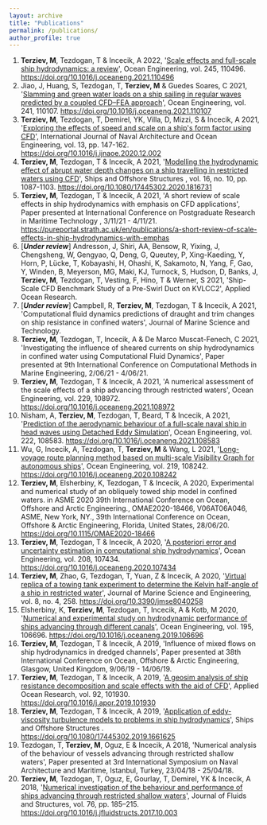 ```yaml
---
layout: archive
title: "Publications"
permalink: /publications/
author_profile: true
---
```

1. **Terziev, M**, Tezdogan, T & Incecik, A 2022, '[Scale effects and full-scale ship hydrodynamics: a review](/publication/review-paper-scale-effects)', Ocean Engineering, vol. 245, 110496. https://doi.org/10.1016/j.oceaneng.2021.110496
2. Jiao, J, Huang, S, Tezdogan, T, **Terziev, M** & Guedes Soares, C 2021, '[Slamming and green water loads on a ship sailing in regular waves predicted by a coupled CFD–FEA approach](/publication/CFD-FEA-jiao)', Ocean Engineering, vol. 241, 110107. https://doi.org/10.1016/j.oceaneng.2021.110107
3. **Terziev, M**, Tezdogan, T, Demirel, YK, Villa, D, Mizzi, S & Incecik, A 2021, '[Exploring the effects of speed and scale on a ship's form factor using CFD](/publication/2021-venture-scale-effects)', International Journal of Naval Architecture and Ocean Engineering, vol. 13, pp. 147-162. https://doi.org/10.1016/j.ijnaoe.2020.12.002
4. **Terziev, M**, Tezdogan, T & Incecik, A 2021, '[Modelling the hydrodynamic effect of abrupt water depth changes on a ship travelling in restricted waters using CFD](/publication/abrupt-water-depth-changes)', Ships and Offshore Structures , vol. 16, no. 10, pp. 1087-1103. https://doi.org/10.1080/17445302.2020.1816731
5. **Terziev, M**, Tezdogan, T & Incecik, A 2021, 'A short review of scale effects in ship hydrodynamics with emphasis on CFD applications', Paper presented at International Conference on Postgraduate Research in Maritime Technology , 3/11/21 - 4/11/21. https://pureportal.strath.ac.uk/en/publications/a-short-review-of-scale-effects-in-ship-hydrodynamics-with-emphas
6. [**_Under review_**] Andresson, J, Shiri, AA, Bensow, R, Yixing, J, Chengsheng, W, Gengyao, Q, Deng, G, Queutey, P, Xing-Kaeding, Y, Horn, P, Lücke, T, Kobayashi, H, Ohashi, K, Sakamoto, N, Yang, F, Gao, Y, Winden, B, Meyerson, MG, Maki, KJ, Turnock, S, Hudson, D, Banks, J, **Terziev, M**, Tezdogan, T, Vesting, F, Hino, T & Werner, S 2021, 'Ship-Scale CFD Benchmark Study of a Pre-Swirl Duct on KVLCC2', Applied Ocean Research.
7. [**_Under review_**] Campbell, R, **Terziev, M**, Tezdogan, T & Incecik, A 2021, 'Computational fluid dynamics predictions of draught and trim changes on ship resistance in confined waters', Journal of Marine Science and Technology.
8. **Terziev, M**, Tezdogan, T, Incecik, A & De Marco Muscat-Fenech, C 2021, 'Investigating the influence of sheared currents on ship hydrodynamics in confined water using Computational Fluid Dynamics', Paper presented at 9th International Conference on Computational Methods in Marine Engineering, 2/06/21 - 4/06/21.
9. **Terziev, M**, Tezdogan, T & Incecik, A 2021, 'A numerical assessment of the scale effects of a ship advancing through restricted waters', Ocean Engineering, vol. 229, 108972. https://doi.org/10.1016/j.oceaneng.2021.108972
10. Nisham, A, **Terziev, M**, Tezdogan, T, Beard, T & Incecik, A 2021, '[Prediction of the aerodynamic behaviour of a full-scale naval ship in head waves using Detached Eddy Simulation](/publication/2021-aerohydrodynamics-full-scale)', Ocean Engineering, vol. 222, 108583. https://doi.org/10.1016/j.oceaneng.2021.108583
11. Wu, G, Incecik, A, Tezdogan, T, **Terziev, M** & Wang, L 2021, '[Long-voyage route planning method based on multi-scale Visibility Graph for autonomous ships](/publication/2021-visibility-graph)', Ocean Engineering, vol. 219, 108242. https://doi.org/10.1016/j.oceaneng.2020.108242
12. **Terziev, M**, Elsherbiny, K, Tezdogan, T & Incecik, A 2020, Experimental and numerical study of an obliquely towed ship model in confined waters. in ASME 2020 39th International Conference on Ocean, Offshore and Arctic Engineering., OMAE2020-18466, V06AT06A046, ASME, New York, NY., 39th International Conference on Ocean, Offshore & Arctic Engineering, Florida, United States, 28/06/20. https://doi.org/10.1115/OMAE2020-18466
13. **Terziev, M**, Tezdogan, T & Incecik, A 2020, '[A posteriori error and uncertainty estimation in computational ship hydrodynamics](/publication/2020-aposteriori-paper)', Ocean Engineering, vol. 208, 107434. https://doi.org/10.1016/j.oceaneng.2020.107434
14. **Terziev, M**, Zhao, G, Tezdogan, T, Yuan, Z & Incecik, A 2020, '[Virtual replica of a towing tank experiment to determine the Kelvin half-angle of a ship in restricted water](/publication/2020-gallilean-invariant)', Journal of Marine Science and Engineering, vol. 8, no. 4, 258. https://doi.org/10.3390/jmse8040258
15. Elsherbiny, K, **Terziev, M**, Tezdogan, T, Incecik, A & Kotb, M 2020, '[Numerical and experimental study on hydrodynamic performance of ships advancing through different canals](/publication/2020-diff-canals-wkh)', Ocean Engineering, vol. 195, 106696. https://doi.org/10.1016/j.oceaneng.2019.106696
16. **Terziev, M**, Tezdogan, T & Incecik, A 2019, 'Influence of mixed flows on ship hydrodynamics in dredged channels', Paper presented at 38th International Conference on Ocean, Offshore & Arctic Engineering, Glasgow, United Kingdom, 9/06/19 - 14/06/19.
17. **Terziev, M**, Tezdogan, T & Incecik, A 2019, '[A geosim analysis of ship resistance decomposition and scale effects with the aid of CFD](/publication/2019-geosim-analysis)', Applied Ocean Research, vol. 92, 101930. https://doi.org/10.1016/j.apor.2019.101930
18. **Terziev, M**, Tezdogan, T & Incecik, A 2019, '[Application of eddy-viscosity turbulence models to problems in ship hydrodynamics](/publication/2019-eddy-visc)', Ships and Offshore Structures . https://doi.org/10.1080/17445302.2019.1661625
19. Tezdogan, T, **Terziev, M**, Oguz, E & Incecik, A 2018, 'Numerical analysis of the behaviour of vessels advancing through restricted shallow waters', Paper presented at 3rd International Symposium on Naval Architecture and Maritime, Istanbul, Turkey, 23/04/18 - 25/04/18.
20. **Terziev, M**, Tezdogan, T, Oguz, E, Gourlay, T, Demirel, YK & Incecik, A 2018, '[Numerical investigation of the behaviour and performance of ships advancing through restricted shallow waters](/publication/2018-dredged-channels-paper)', Journal of Fluids and Structures, vol. 76, pp. 185–215. https://doi.org/10.1016/j.jfluidstructs.2017.10.003

